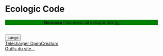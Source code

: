 # Ecologic Code

<center style="background-color:green"><b>Nouveau ! </b>Nouveau site disponible <a href="App/Web/EcologicCodeWebSite.html">ici</a></center><br>

<button onclick="location.href='lang.html'">Langs</button><br>
<a href="Root/OpenCreators/OpenCreators.exe">Télécharger OpenCreators</a><br>
<a href="Web/" target="about:">Outils du site...</a>

<script type="module" src="/JQuery/js.cookie.min.mjs"></script>
<script type="module">
  import Cookies from '/JQuery/js.cookie.min.mjs'

  Cookies.set('foo', 'bar')
</script>
